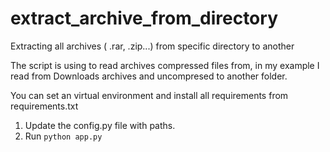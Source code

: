 # extract_archive_from_directory
Extracting all archives ( .rar, .zip...) from specific directory to another

The script is using to read archives compressed files from, in my example I read from Downloads archives and uncompresed to another folder.

You can set an virtual environment and install all requirements from requirements.txt
1. Update the config.py file with paths.
2. Run <code>python app.py</code> 
